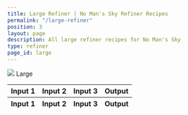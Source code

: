 ```yaml
---
title: Large Refiner | No Man's Sky Refiner Recipes
permalink: "/large-refiner"
position: 3
layout: page
description: All large refiner recipes for No Man's Sky
type: refiner
page_id: large
---
```


<div class="card mb-3" id="slotWrapper">
    <div class="card-header">
        <img src="uploads/large.png" />
        <span>Large </span>
    </div>
    <div class="card-body">
        <div class="table-responsive">
            <table class="table table-bordered" id="dataTable" width="100%" cellspacing="0" id="dataTable">
                <thead>
                    <tr>
                        <th>Input 1</th>
                        <th>Input 2</th>
                        <th>Input 3</th>
                        <th>Output</th>
                    </tr>
                </thead>
                <tfoot>
                    <tr>
                        <th>Input 1</th>
                        <th>Input 2</th>
                        <th>Input 3</th>
                        <th>Output</th>
                    </tr>
                </tfoot>
                <tbody id="threeslot"></tbody>
            </table>
        </div>
    </div>
</div>

<script type="text/javascript"> 
var publicSpreadsheetUrl = "https://docs.google.com/spreadsheets/d/1rgIYbl3zCD3qGTE-5ZCCmHiol7-9QzIIujkAfmgKoSo/edit?usp=sharing";

function init() {
    Tabletop.init({
        key: publicSpreadsheetUrl,
        callback: showInfo,
        simpleSheet: false
    });
}

function showInfo(data, tabletop) {
    var itemsProcessed = 0;

    data.refiner.elements.forEach(function(item, index) {
        if (!isEmpty(item.ing_3)) {
            $("#threeslot").append(
                '<tr> <td bgcolor="' +
                getColor(item.ing_1) +
                '"><img src="uploads/' +
                item.ing_1.replace(/ /g, "-").toLowerCase() +
                '.png" /><span>' +
                item.ing_1 +
                " x" +
                item.ing_1_num +
                '</span></td> <td bgcolor="' +
                getColor(item.ing_2) +
                '"><img src="uploads/' +
                item.ing_2.replace(/ /g, "-").toLowerCase() +
                '.png" /><span>' +
                item.ing_2 +
                " x" +
                item.ing_2_num +
                '</span></td> <td bgcolor="' +
                getColor(item.ing_3) +
                '"><img src="uploads/' +
                item.ing_3.replace(/ /g, "-").toLowerCase() +
                '.png" /><span>' +
                item.ing_3 +
                " x" +
                item.ing_3_num +
                '</span></td> <td bgcolor="' +
                getColor(item.result) +
                '"><img src="uploads/' +
                item.result.replace(/ /g, "-").toLowerCase() +
                '.png" /><span>' +
                item.result +
                " x" +
                item.result_num +
                "</span></td>"
            );
        }

        itemsProcessed++;
        if (itemsProcessed === data.refiner.elements.length) {
            callback();
        }
    });
}

function isEmpty(obj) {
    for (var key in obj) {
        if (obj.hasOwnProperty(key)) return false;
    }
    return true;
}

window.addEventListener("DOMContentLoaded", init);

function callback() {
    $("#dataTable").DataTable({
        order: [
            [3, "asc"]
        ],
        language: {
            searchPlaceholder: "Search",
            search: ""
        },
        "columnDefs": [{
            "targets": [0, 1, 2],
            "searchable": false
        }]
    });
    $("#loading-gif").fadeOut();
    $("#slotWrapper").fadeIn();
}
</script>
<script src="https://cdnjs.cloudflare.com/ajax/libs/tabletop.js/1.5.1/tabletop.min.js"></script>
